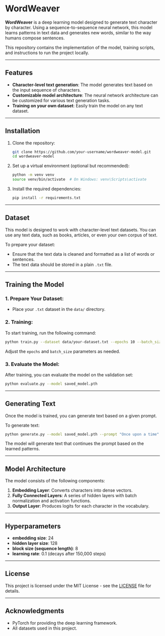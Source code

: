 # WordWeaver

**WordWeaver** is a deep learning model designed to generate text character by character. Using a sequence-to-sequence neural network, this model learns patterns in text data and generates new words, similar to the way humans compose sentences.

This repository contains the implementation of the model, training scripts, and instructions to run the project locally.

---

## Features

- **Character-level text generation**: The model generates text based on the input sequence of characters.
- **Customizable model architecture**: The neural network architecture can be customized for various text generation tasks.
- **Training on your own dataset**: Easily train the model on any text dataset.

---

## Installation

1. Clone the repository:

   ```bash
   git clone https://github.com/your-username/wordweaver-model.git
   cd wordweaver-model
   ```

2. Set up a virtual environment (optional but recommended):

   ```bash
   python -m venv venv
   source venv/bin/activate  # On Windows: venv\Scripts\activate
   ```

3. Install the required dependencies:

   ```bash
   pip install -r requirements.txt
   ```

---

## Dataset

This model is designed to work with character-level text datasets. You can use any text data, such as books, articles, or even your own corpus of text.

To prepare your dataset:
- Ensure that the text data is cleaned and formatted as a list of words or sentences.
- The text data should be stored in a plain `.txt` file.

---

## Training the Model

### 1. Prepare Your Dataset:
- Place your `.txt` dataset in the `data/` directory.

### 2. Training:
To start training, run the following command:

```bash
python train.py --dataset data/your-dataset.txt --epochs 10 --batch_size 32
```

Adjust the `epochs` and `batch_size` parameters as needed.

### 3. Evaluate the Model:
After training, you can evaluate the model on the validation set:

```bash
python evaluate.py --model saved_model.pth
```

---

## Generating Text

Once the model is trained, you can generate text based on a given prompt.

To generate text:

```bash
python generate.py --model saved_model.pth --prompt "Once upon a time"
```

The model will generate text that continues the prompt based on the learned patterns.

---

## Model Architecture

The model consists of the following components:
1. **Embedding Layer**: Converts characters into dense vectors.
2. **Fully Connected Layers**: A series of hidden layers with batch normalization and activation functions.
3. **Output Layer**: Produces logits for each character in the vocabulary.

---

## Hyperparameters

- **embedding size**: 24
- **hidden layer size**: 128
- **block size (sequence length)**: 8
- **learning rate**: 0.1 (decays after 150,000 steps)

---

## License

This project is licensed under the MIT License - see the [LICENSE](LICENSE) file for details.

---

## Acknowledgments

- PyTorch for providing the deep learning framework.
- All datasets used in this project.
